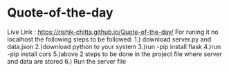 # Quote-of-the-day
Live Link : https://rishik-chitta.github.io/Quote-of-the-day/
For runing it no localhost the following steps to be followed:
1.) download server.py and data.json 
2.)download python to your system
3.)run -pip install flask
4.)run -pip install cors
5.)above 2 steps to be done in the project file where server and data are stored
6.) Run the server file
